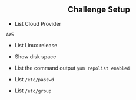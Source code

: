 ## <center> Challenge Setup

* List Cloud Provider
```
AWS 
```

* List Linux release

* Show disk space

* List the command output `yum repolist enabled`

* List `/etc/passwd`

* List `/etc/group`
